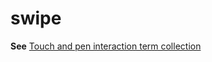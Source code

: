 # swipe

**See** [Touch and pen interaction term collection](https://worldready.cloudapp.net/Styleguide/Read?id=2700&topicid=29032)
